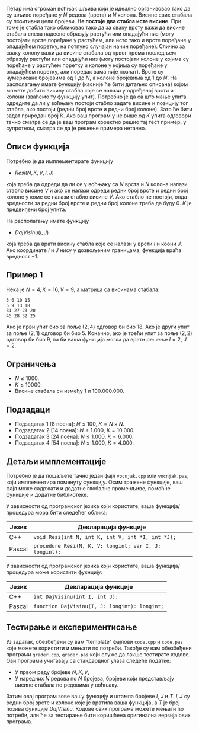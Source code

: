 ﻿Петар има огроман воћњак шљива који је идеално организовао тако да су шљиве поређане у $N$ редова (врста) и $N$ колона. Висине свих стабала су позитивни цели бројеви. **Не постоје два стабла исте висине**. При томе је стабла тако обликовао тако да за сваку врсту важи да висине стабала слева надесно образују растући или опадајући низ (могу постојати врсте поређане у растућем, али исто тако и врсте поређане у опадајућем поретку, на потпуно случајан начин поређане). Слично за сваку колону важи да висине стабала од првог према последњем образују растући или опадајући низ (могу постојати колоне у којима су поређане у растућем поретку и колоне у којима су поређане у опадајућем поретку, али поредак вама није познат). Врсте су нумерисане бројевима од $1$ до $N$, а колоне бројевима од $1$ до $N$. На располагању имате функцију (касније ће бити детаљно описана) којом можете добити висину стабла које се налази у одређеној врсти и колони (зваћемо ту функцију упит). Потребно је да са што мање упита одредите да ли у воћњаку постоји стабло задате висине и позицију тог стабла, ако постоји (редни број врсте и редни број колоне). Зато ће бити задат природан број $К$. Ако ваш програм у не више од $К$ упита одговори тачно сматра се да је ваш програм коректно решио тај тест пример, у супротном, сматра се да је решење примера нетачно.

## Описи функција
Потребно је да имплементирате функцију

*  $Resi(N, K, V, I, J)$

која треба да одреди да ли се у воћњаку са $N$ врста и $N$ колона налази стабло висине $V$ и ако се налази одреди редни број врсте и редни број колоне у коме се налази стабло висине $V$. Ако стабло не постоји, онда вредности за редни број врсте и редни број колоне треба да буду 0. $K$ је предвиђени број упита.

На располагању имате функцију 

 *  $DajVisinu(I, J)$

која треба да врати висину стабла које се налази у врсти $I$ и коони $J$. Ако координате $I$ и $J$ нису у дозвољеним границама, функција враћа вредност $-1$.

## Пример 1
Нека је $N = 4, K = 16, V = 9$, а матрица са висинама стабала:

```
3 6 10 15
5 9 13 18
31 27 23 20
45 28 32 25
```

Ако је  први упит био за поље $(2, 4)$ одговор би био $18$. Ако је други упит за поље $(2,1)$ одговор би био $5$. Коначно, ако је трећи упит за поље $(2,2)$ одговор би био 9, па би ваша функција могла да врати решење $I=2$, $J=2$.

## Ограничења

+ $N \leq 1000$.
+ $К \leq 10000$.
+ Висине стабала си између $1$ и $100.000.000$.

## Подзадаци

 + Подзадатак 1 [8 поена]: $N \leq 100$, $К = N \times N$.
 + Подзадатак 2 [14 поена]: $N \leq 1.000$, $K = 10.000$.
 + Подзадатак 3 [24 поена]: $N \leq 1.000$, $K = 6.000$.
 + Подзадатак 4 [54 поена]: $N \leq 1.000$, $К = 4.000$.

## Детаљи имплементације
Потребно је да пошаљете тачно један фајл `vocnjak.cpp` или `vocnjak.pas`, који имплементира поменуту функцију. Осим тражене функције, ваш фајл може садржати и додатне глобалне променљиве, помоћне функције и додатне библиотеке.

У зависности од програмског језика који користите, ваша функција/процедура мора бити следећег облика:

| Језик   | Декларација функције                                                                                    | 
| ------- | ------------------------------------------------------------------------------------------------------- |
| C++     | `void Resi(int N, int K, int V, int *I, int *J);`   |
| Pascal  | `procedure Resi(N, K, V: longint; var I, J: longint);`   |

У зависности од програмског језика који користите,  ваша функција/процедура може користити фукнцију:

| Језик   | Декларација функције                                                                                    | 
| ------- | ------------------------------------------------------------------------------------------------------- |
| C++     | `int DajVisinu(int I, int J);`   |
| Pascal  | `function DajVisinu(I, J: longint): longint;`   |

## Тестирање и експериментисање
Уз задатак, обезбеђени су вам "template" фајлови `code.cpp` и `code.pas` које можете користити и мењати по потреби. Такође су вам обезбеђени програми `grader.cpp`, `grader.pas` који служе да лакше тестирате кодове. Ови програми учитавају са стандардног улаза следеће податке:

+ У првом реду бројеве $N, K, V$,
+ У наредних $N$ редова по $N$ бројева, бројеви који представљају висине стабала по редовима у воћњаку.

Затим овај програм зове вашу функцију и штампа бројеве $I$, $J$ и $T$. $I, J$ су редни број врсте и колоне које је вратила ваша функција, а $T$ је број позива функције $DajVisinu$. Кодове ових програма можете мењати по потреби, али ће за тестирање бити коришћена оригинална верзија ових програма.
